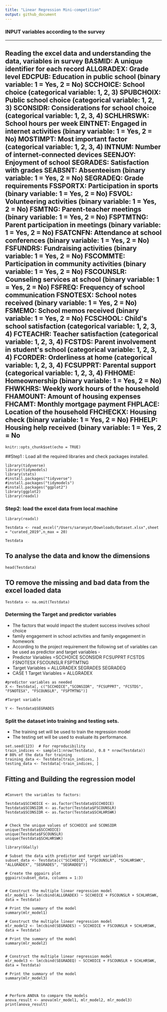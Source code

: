 ```yaml
---
title: "Linear Regression Mini-competition"
output: github_document
---
```


### INPUT variables according to the survey
---
Reading the excel data and understanding the data, variables in survey
BASMID: A unique identifier for each record
ALLGRADEX: Grade level
EDCPUB: Education in public school (binary variable: 1 = Yes, 2 = No)
SCCHOICE: School choice (categorical variable: 1, 2, 3)
SPUBCHOIX: Public school choice (categorical variable: 1, 2, 3)
SCONSIDR: Considerations for school choice (categorical variable: 1, 2, 3, 4)
SCHLHRSWK: School hours per week
EINTNET: Engaged in internet activities (binary variable: 1 = Yes, 2 = No)
MOSTIMPT: Most important factor (categorical variable: 1, 2, 3, 4)
INTNUM: Number of internet-connected devices
SEENJOY: Enjoyment of school
SEGRADES: Satisfaction with grades
SEABSNT: Absenteeism (binary variable: 1 = Yes, 2 = No)
SEGRADEQ: Grade requirements
FSSPORTX: Participation in sports (binary variable: 1 = Yes, 2 = No)
FSVOL: Volunteering activities (binary variable: 1 = Yes, 2 = No)
FSMTNG: Parent-teacher meetings (binary variable: 1 = Yes, 2 = No)
FSPTMTNG: Parent participation in meetings (binary variable: 1 = Yes, 2 = No)
FSATCNFN: Attendance at school conferences (binary variable: 1 = Yes, 2 = No)
FSFUNDRS: Fundraising activities (binary variable: 1 = Yes, 2 = No)
FSCOMMTE: Participation in community activities (binary variable: 1 = Yes, 2 = No)
FSCOUNSLR: Counseling services at school (binary variable: 1 = Yes, 2 = No)
FSFREQ: Frequency of school communication
FSNOTESX: School notes received (binary variable: 1 = Yes, 2 = No)
FSMEMO: School memos received (binary variable: 1 = Yes, 2 = No)
FCSCHOOL: Child's school satisfaction (categorical variable: 1, 2, 3, 4)
FCTEACHR: Teacher satisfaction (categorical variable: 1, 2, 3, 4)
FCSTDS: Parent involvement in student's school (categorical variable: 1, 2, 3, 4)
FCORDER: Orderliness at home (categorical variable: 1, 2, 3, 4)
FCSUPPRT: Parental support (categorical variable: 1, 2, 3, 4)
FHHOME: Homeownership (binary variable: 1 = Yes, 2 = No)
FHWKHRS: Weekly work hours of the household
FHAMOUNT: Amount of housing expenses
FHCAMT: Monthly mortgage payment
FHPLACE: Location of the household
FHCHECKX: Housing check (binary variable: 1 = Yes, 2 = No)
FHHELP: Housing help received (binary variable: 1 = Yes, 2 = No
---


```{r setup, include=FALSE}
knitr::opts_chunk$set(echo = TRUE)
```

##Step1 : Load all the required libraries and check packages installed.

```{r}
library(tidyverse)
library(tidymodels)
library(stats)
#install.packages("tidyverse")
#install.packages("tidymodels")
#install.packages("ggplot2")
library(ggplot2)
library(readxl)
```

### Step2: load the excel data from local machine

```{r}
library(readxl)

Testdata <- read_excel("/Users/saranyat/Downloads/Dataset.xlsx",sheet = "curated_2019",n_max = 20)

Testdata

```

## To analyse the data and know the dimensions

```{r}
head(Testdata)

```
## TO remove the missing and bad data from the excel loaded data

```{r}
Testdata <- na.omit(Testdata)
```

### Determing the Target and predictor variables

- The factors that would impact the student success involves school choice
- family engagement in school activities and family engagement in homework
- According to the project requirement the following set of variables can be used as predictor and target variables - 
- Predictor Variables =SCCHOICE SCONSIDR FCSUPPRT FCSTDS FSNOTESX FSCOUNSLR FSPTMTNG
- Target Variables = ALLGRADEX SEGRADES SEGRADEQ
- CASE 1 Target Variables = ALLGRADEX

```{r}
#predictor variables as needed
X <- Testdata[, c("SCCHOICE","SCONSIDR", "FCSUPPRT", "FCSTDS", "FSNOTESX", "FSCOUNSLR", "FSPTMTNG")]

#Target variable

Y <- Testdata$SEGRADES

```


### Split the dataset into training and testing sets. 
- The training set will be used to train the regression model
- The testing set will be used to evaluate its performance.


```{r}
set.seed(123)  # For reproducibility
train_indices <- sample(1:nrow(Testdata), 0.8 * nrow(Testdata))  
# 80% of the data for training
training_data <- Testdata[train_indices, ]
testing_data <- Testdata[-train_indices, ]

```

## Fitting and Building the regression model





```{r}

#Convert the variables to factors:

Testdata$SCCHOICE <- as.factor(Testdata$SCCHOICE)
Testdata$SCONSIDR <- as.factor(Testdata$FSCOUNSLR)
Testdata$SCONSIDR <- as.factor(Testdata$SCHLHRSWK)

```


```{r}

# Check the unique values of SCCHOICE and SCONSIDR
unique(Testdata$SCCHOICE)
unique(Testdata$FSCOUNSLR)
unique(Testdata$SCHLHRSWK)

```


```{r}
library(GGally)

# Subset the data with predictor and target variables
subset_data <- Testdata[c("SCCHOICE", "FSCOUNSLR", "SCHLHRSWK", "ALLGRADEX", "SEGRADES", "SEGRADEQ")]

# Create the ggpairs plot
ggpairs(subset_data, columns = 1:3)


```

```{r}
# Construct the multiple linear regression model
mlr_model1 <- lm(cbind(ALLGRADEX) ~ SCCHOICE + FSCOUNSLR + SCHLHRSWK, data = Testdata)

# Print the summary of the model
summary(mlr_model1)

```


```{r}
# Construct the multiple linear regression model
mlr_model2 <- lm(cbind(SEGRADES) ~ SCCHOICE + FSCOUNSLR + SCHLHRSWK, data = Testdata)

# Print the summary of the model
summary(mlr_model2)


```

```{r}
# Construct the multiple linear regression model
mlr_model3 <- lm(cbind(SEGRADEQ) ~ SCCHOICE + FSCOUNSLR + SCHLHRSWK, data = Testdata)

# Print the summary of the model
summary(mlr_model3)


```

```{r}

# Perform ANOVA to compare the models
anova_result <- anova(mlr_model1, mlr_model2, mlr_model3)
print(anova_result)


```

